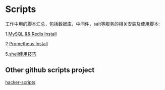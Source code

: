 # Scripts
工作中用的脚本汇总，包括数据库，中间件，salt等服务的相关安装及使用脚本:

1.[MySQL && Redis Install](DB-Install-Script)

2.[Prometheus Install](prometheus_install)

5.[shell使用技巧](bash)

## Other github scripts project
[hacker-scripts](https://github.com/NARKOZ/hacker-scripts/)
